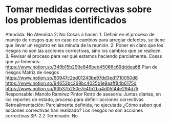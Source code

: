 # Tomar medidas correctivas sobre los problemas identificados

Atendida: No
Atendida 2: No
Cosas a hacer: 1. Definir en el proceso de manejo de riesgos que en caso de cambios para arreglar defectos, se tiene que llevar un registro en las minuta de la reunión.
2. Poner en claro que los riesgos no son las acciones correctivas, sino los cambios que se realicen.
3. Revisar el proceso para ver qué estamos haciendo parcialmente.
Cosas que ya tenemos: https://www.notion.so/349b15b299e846beb45066c69dddea68
Plan de riesgos
Matriz de riesgos
https://www.notion.so/60947c2ed01243be97dd3ed1710050d6
https://www.notion.so/94653bc268bc4025b1e9aaff84b6175d
https://www.notion.so/93b37b250e7e4fb2ba4d05f44e294d75
Responsable: Manolo Ramírez Pintor
Retro de asesoría: Juntas diarias, en los reportes de estado, proceso para definir acciones correctivas
Retroalimentación: Parcialmente definida, no ejecutada
¿Cómo saben qué acciones correctivas han realizado?
Los riesgos no son acciones correctivas
SP: 2.2
Terminado: No